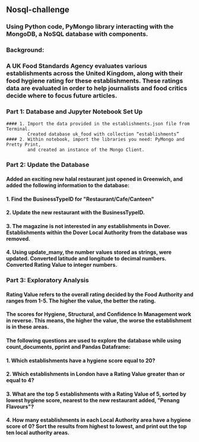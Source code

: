 ## Nosql-challenge


### Using Python code, PyMongo library interacting with the MongoDB, a NoSQL database with components.

### Background:
  ### A  UK Food Standards Agency evaluates various establishments across the United Kingdom, along with their food hygiene rating for these establishments. These ratings data are evaluated in order to help journalists and food critics decide where to focus future articles.

### Part 1: Database and Jupyter Notebook Set Up
    #### 1.	Import the data provided in the establishments.json file from Terminal. 
            Created database uk_food with collection “establishments” 
    #### 2.	Within notebook, import the libraries you need: PyMongo and Pretty Print,
            and created an instance of the Mongo Client.

### Part 2: Update the Database
  #### Added an exciting new halal restaurant just opened in Greenwich, and added the following information to the database:
  #### 1.	Find the BusinessTypeID for "Restaurant/Cafe/Canteen"
  #### 2.	Update the new restaurant with the BusinessTypeID.
  #### 3.	The magazine is not interested in any establishments in Dover. Establishments within the Dover Local Authority from the database was removed. 
  #### 4.	Using update_many, the number values stored as strings, were updated. Converted latitude and longitude to decimal numbers. Converted Rating Value  to integer numbers.

### Part 3: Exploratory Analysis
   #### Rating Value refers to the overall rating decided by the Food Authority and ranges from 1-5. The higher the value, the better the rating.
   #### The scores for Hygiene, Structural, and Confidence In Management work in reverse. This means, the higher the value, the worse the establishment is in these areas.
   #### The following questions are used to explore the database while using count_documents, pprint and Pandas Dataframe:
  #### 1.	Which establishments have a hygiene score equal to 20?
   #### 2.	Which establishments in London have a Rating Value greater than or equal to 4?
  #### 3.	What are the top 5 establishments with a Rating Value of 5, sorted by lowest hygiene score, nearest to the new restaurant added, "Penang Flavours"?
  #### 4.	How many establishments in each Local Authority area have a hygiene score of 0? Sort the results from highest to lowest, and print out the top ten local authority areas.
